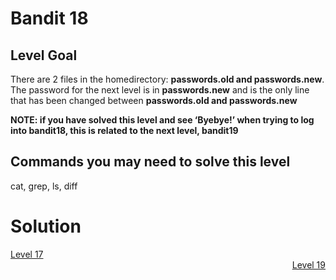 <html>
<h1>Bandit 18</h1>

<h2 id="level-goal">Level Goal</h2>
<p>There are 2 files in the homedirectory: <strong>passwords.old and
passwords.new</strong>. The password for the next level is in
<strong>passwords.new</strong> and is the only line that has been changed between
<strong>passwords.old and passwords.new</strong></p>

<p><strong>NOTE: if you have solved this level and see ‘Byebye!’ when trying
to log into bandit18, this is related to the next level, bandit19</strong></p>

<h2 id="commands-you-may-need-to-solve-this-level">Commands you may need to solve this level</h2>
<p>cat, grep, ls, diff</p>


<h1>Solution</h1>

<div style="text-align: left"><a href="./bandit17.md">Level 17</a></div>
<div style="text-align: right"><a href="./bandit19.md">Level 19</a></div>
</html>
